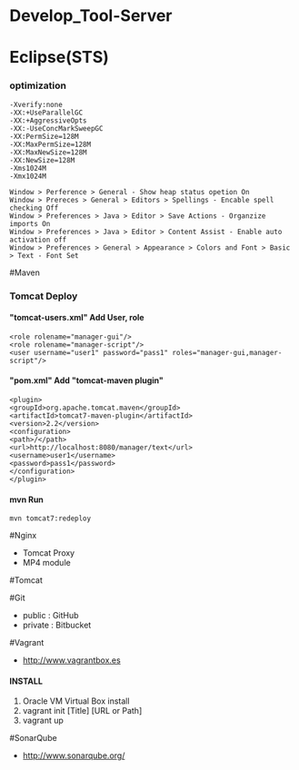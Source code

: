 Develop_Tool-Server
===================

# Eclipse(STS) #
### optimization ###
	-Xverify:none
	-XX:+UseParallelGC
	-XX:+AggressiveOpts
	-XX:-UseConcMarkSweepGC
	-XX:PermSize=128M
	-XX:MaxPermSize=128M
	-XX:MaxNewSize=128M
	-XX:NewSize=128M
	-Xms1024M
	-Xmx1024M 
	
	Window > Perference > General - Show heap status opetion On
	Window > Prereces > General > Editors > Spellings - Encable spell checking Off
	Window > Preferences > Java > Editor > Save Actions - Organzize imports On
	Window > Preferences > Java > Editor > Content Assist - Enable auto activation off
	Window > Preferences > General > Appearance > Colors and Font > Basic > Text - Font Set
	
#Maven
### Tomcat Deploy ###
#### "tomcat-users.xml" Add User, role ####
	<role rolename="manager-gui"/>
	<role rolename="manager-script"/>
	<user username="user1" password="pass1" roles="manager-gui,manager-script"/>
	
#### "pom.xml" Add "tomcat-maven plugin" ####
	<plugin>
	<groupId>org.apache.tomcat.maven</groupId>
	<artifactId>tomcat7-maven-plugin</artifactId>
	<version>2.2</version>
	<configuration>
	<path>/</path>
	<url>http://localhost:8080/manager/text</url>
	<username>user1</username>
	<password>pass1</password>
	</configuration>
	</plugin>
	
#### mvn Run ####
	mvn tomcat7:redeploy
	

#Nginx
+ Tomcat Proxy
+ MP4 module

#Tomcat

#Git
+ public : GitHub
+ private : Bitbucket

#Vagrant
+ http://www.vagrantbox.es

#### INSTALL
1. Oracle VM Virtual Box install
2. vagrant init [Title] [URL or Path]
3. vagrant up

#SonarQube
+ http://www.sonarqube.org/
